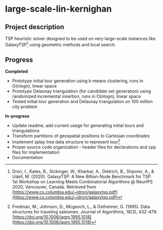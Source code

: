 # large-scale-lin-kernighan

## Project description

TSP heuristic solver designed to be used on very large-scale instances like GalaxyTSP[^1] using geometric methods and local search.

## Progress

**Completed**
- Prototype initial tour generation using k-means clustering, runs in  O(nlogn), linear space
- Prototype Delaunay triangulation (for candidate set generation) using randomized incremental insertion, runs in O(nlogn), linear space
- Tested initial tour generation and Delaunay triangulation on 100 million city problem

**In-progress**
- Update readme, add current usage for generating initial tours and triangulations
- Transform partitions of geospatial positions to Cartesian coordinates
- Implement splay tree data structure to represent tour[^2]
- Proper source code organization - header files for declarations and cpp files for implementation
- Documentation

[^1]: Drori, I., Kates, B., Sickinger, W., Kharkar, A., Dietrich, B., Shporer, A., & Udell, M. (2020). GalaxyTSP: A New Billion-Node Benchmark for TSP. 1st Workshop on Learning Meets Combinatorial Algorithms @ NeurIPS 2020, Vancouver, Canada. Retrieved from [https://www.cs.columbia.edu/~idrori/galaxytsp.pdf](https://www.cs.columbia.edu/~idrori/galaxytsp.pdf)

[^2]: Fredman, M., Johnson, D., Mcgeoch, L., & Ostheimer, G. (1995). Data structures for traveling salesmen. Journal of Algorithms, 18(3), 432-479. [https://doi.org/10.1006/jagm.1995.1018](https://doi.org/10.1006/jagm.1995.1018)
